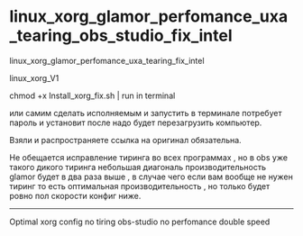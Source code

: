 # linux_xorg_glamor_perfomance_uxa_tearing_obs_studio_fix_intel
linux_xorg_glamor_perfomance_uxa_tearing_fix_intel

linux_xorg_V1


chmod +x Install_xorg_fix.sh | run in terminal


или самим сделать исполняемым и запустить в терминале потребует пароль и установит после надо будет перезагрузить компьютер.

Взяли и распространяете ссылка на оригинал обязательна.

Не обещается исправление тиринга во всех программах , но в obs уже такого дикого тиринга небольшая диагональ производительность glamor будет в два раза выше , в случае чего если вам вообще не нужен тиринг то есть оптимальная производительность , но только будет ровно пол скорости конфиг ниже.

------------------------------------------------------------------------------------------------------------------------------
Optimal xorg config no tiring obs-studio no perfomance double speed




